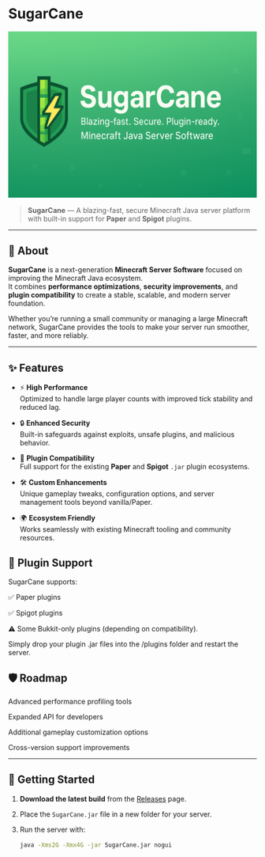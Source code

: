 # SugarCane

![SugarCane Banner](sugarcane-banner.png)

> **SugarCane** — A blazing-fast, secure Minecraft Java server platform with built-in support for **Paper** and **Spigot** plugins.

---

## 📖 About

**SugarCane** is a next-generation **Minecraft Server Software** focused on improving the Minecraft Java ecosystem.  
It combines **performance optimizations**, **security improvements**, and **plugin compatibility** to create a stable, scalable, and modern server foundation.  

Whether you’re running a small community or managing a large Minecraft network, SugarCane provides the tools to make your server run smoother, faster, and more reliably.  

---

## ✨ Features

- ⚡ **High Performance**  
  Optimized to handle large player counts with improved tick stability and reduced lag.  

- 🔒 **Enhanced Security**  
  Built-in safeguards against exploits, unsafe plugins, and malicious behavior.  

- 🔌 **Plugin Compatibility**  
  Full support for the existing **Paper** and **Spigot** `.jar` plugin ecosystems.  

- 🛠 **Custom Enhancements**  
  Unique gameplay tweaks, configuration options, and server management tools beyond vanilla/Paper.  

- 🌍 **Ecosystem Friendly**  
  Works seamlessly with existing Minecraft tooling and community resources.

## 📂 Plugin Support

SugarCane supports:

✅ Paper plugins

✅ Spigot plugins

⚠️ Some Bukkit-only plugins (depending on compatibility).

Simply drop your plugin .jar files into the /plugins folder and restart the server.

## 🛡 Roadmap

 Advanced performance profiling tools

 Expanded API for developers

 Additional gameplay customization options

 Cross-version support improvements

---

## 🚀 Getting Started

1. **Download the latest build** from the [Releases](https://github.com/AgentH14/SugarCane/releases) page.  
2. Place the `SugarCane.jar` file in a new folder for your server.  
3. Run the server with:  

   ```bash
   java -Xms2G -Xmx4G -jar SugarCane.jar nogui
